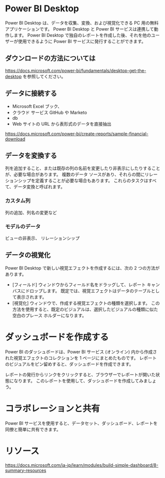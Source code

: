  # Power BI Desktop 

 Power BI Desktop は、データを収集、変換、および視覚化できる PC 用の無料アプリケーションです。 Power BI Desktop と Power BI サービスは連携して動作します。 Power BI Desktop で独自のレポートを作成した後、それを他のユーザーが使用できるように Power BI サービスに発行することができます。

 ## ダウンロードの方法については 
 https://docs.microsoft.com/power-bi/fundamentals/desktop-get-the-desktop を参照してください。

 ## データに接続する
- Microsoft Excel ブック、
- クラウド サービス GitHub や Marketo
- db
- Web サイトの URL から表形式のデータを直接抽出

https://docs.microsoft.com/power-bi/create-reports/sample-financial-download

## データを変換する
列を追加すること、または既存の列の名前を変更したり非表示にしたりすることが、必要な場合があります。 複数のデータ ソースがあり、それらの間にリレーションシップを定義することが必要な場合もあります。 これらのタスクはすべて、データ変換と呼ばれます。

### カスタム列
列の追加、列名の変更など

### モデルのデータ
ビューの非表示、
リレーションシップ

## データの視覚化
Power BI Desktop で新しい視覚エフェクトを作成するには、次の 2 つの方法があります。
- [フィールド] ウィンドウからフィールド名をドラッグして、レポート キャンバスにドロップします。 既定では、視覚エフェクトはデータのテーブルとして表示されます。
- [視覚化] ウィンドウで、作成する視覚エフェクトの種類を選択します。 この方法を使用すると、既定のビジュアルは、選択したビジュアルの種類に似た空白のプレース ホルダーになります。

# ダッシュボードを作成する
Power BI のダッシュボードは、Power BI サービス (オンライン) 内から作成された視覚エフェクトのコレクションを 1 ページにまとめたものです。 レポートのビジュアルをピン留めすると、ダッシュボードを作成できます。

レポートの発行からリンクをクリックすると、ブラウザーでレポートが開いた状態になります。 このレポートを使用して、ダッシュボードを作成してみましょう。

# コラボレーションと共有
Power BI サービスを使用すると、データセット、ダッシュボード、レポートを同僚と簡単に共有できます。

# リソース
https://docs.microsoft.com/ja-jp/learn/modules/build-simple-dashboard/8-summary-resources

